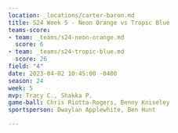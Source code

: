 ```yaml
---
location: _locations/carter-baron.md
title: S24 Week 5 - Neon Orange vs Tropic Blue
teams-score:
- team: _teams/s24-neon-orange.md
  score: 6
- team: _teams/s24-tropic-blue.md
  score: 26
field: "4"
date: 2023-04-02 10:45:00 -0400
season: 24
week: 5
mvp: Tracy C., Shakka P.
game-ball: Chris Riotta-Rogers, Benny Kniseley
sportsperson: Dwaylan Applewhite, Ben Hunt

---
```

